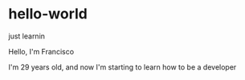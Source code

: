 # hello-world
just learnin

Hello, I'm Francisco

I'm 29 years old, and now I'm starting to learn how to be a developer
